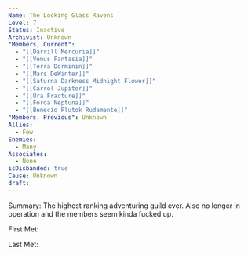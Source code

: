 ```yaml
---
Name: The Looking Glass Ravens
Level: 7
Status: Inactive
Archivist: Unknown
"Members, Current":
  - "[[Darrill Mercuria]]"
  - "[[Venus Fantasia]]"
  - "[[Terra Dorminin]]"
  - "[[Mars DeWinter]]"
  - "[[Saturna Darkness Midnight Flower]]"
  - "[[Carrol Jupiter]]"
  - "[[Ura Fracture]]"
  - "[[Forda Neptuna]]"
  - "[[Benecio Plutok Rudamente]]"
"Members, Previous": Unknown
Allies:
  - Few
Enemies:
  - Many
Associates:
  - None
isDisbanded: true
Cause: Unknown
draft:
---
```

Summary: The highest ranking adventuring guild ever. Also no longer in operation and the members seem kinda fucked up.

First Met: 

Last Met: 
